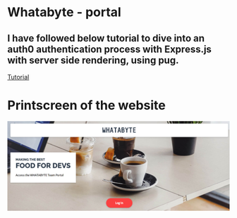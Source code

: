 # Whatabyte - portal

## I have followed below tutorial to dive into an auth0 authentication process with Express.js with server side rendering, using pug.

[Tutorial](https://auth0.com/blog/create-a-simple-and-secure-node-express-app/)

# Printscreen of the website

![Screenshot of whatabyte](screenshot.png)
